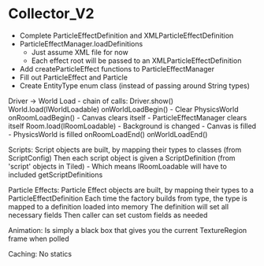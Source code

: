 # Collector_V2

- Complete ParticleEffectDefinition and XMLParticleEffectDefinition
- ParticleEffectManager.loadDefinitions
    - Just assume XML file for now
    - Each effect root will be passed to an XMLParticleEffectDefinition
- Add createParticleEffect functions to ParticleEffectManager
- Fill out ParticleEffect and Particle
- Create EntityType enum class (instead of passing around String types)


Driver -> World Load - chain of calls:
    Driver.show()
        World.load(IWorldLoadable)
            onWorldLoadBegin()
                - Clear PhysicsWorld
                onRoomLoadBegin()
                    - Canvas clears itself
                    - ParticleEffectManager clears itself
                Room.load(IRoomLoadable)
                    - Background is changed
                    - Canvas is filled
                    - PhysicsWorld is filled
                onRoomLoadEnd()
            onWorldLoadEnd()

Scripts:
    Script objects are built, by mapping their types to classes (from ScriptConfig)
    Then each script object is given a ScriptDefinition (from 'script' objects in Tiled)
        - Which means IRoomLoadable will have to included getScriptDefinitions

Particle Effects:
      Particle Effect objects are built, by mapping their types to a ParticleEffectDefinition
      Each time the factory builds from type, the type is mapped to a definition loaded into memory
      The definition will set all necessary fields
      Then caller can set custom fields as needed

Animation:
    Is simply a black box that gives you the current TextureRegion frame when polled

Caching:
    No statics
